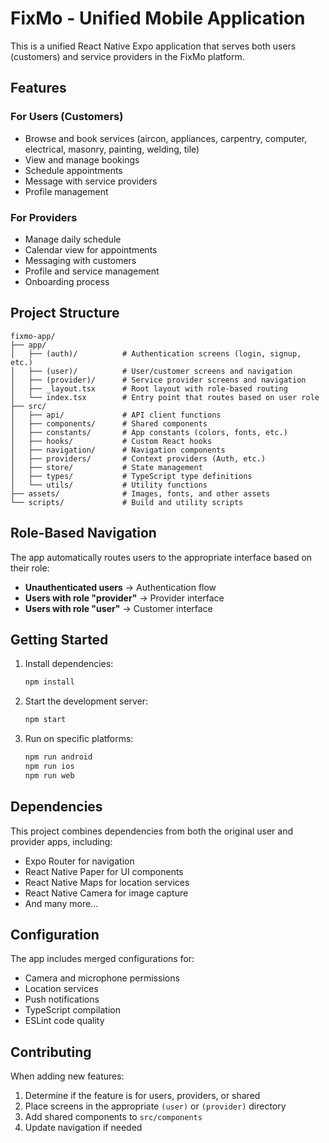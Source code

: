 # FixMo - Unified Mobile Application

This is a unified React Native Expo application that serves both users (customers) and service providers in the FixMo platform.

## Features

### For Users (Customers)
- Browse and book services (aircon, appliances, carpentry, computer, electrical, masonry, painting, welding, tile)
- View and manage bookings
- Schedule appointments
- Message with service providers
- Profile management

### For Providers
- Manage daily schedule
- Calendar view for appointments
- Messaging with customers
- Profile and service management
- Onboarding process

## Project Structure

```
fixmo-app/
├── app/
│   ├── (auth)/          # Authentication screens (login, signup, etc.)
│   ├── (user)/          # User/customer screens and navigation
│   ├── (provider)/      # Service provider screens and navigation
│   ├── _layout.tsx      # Root layout with role-based routing
│   └── index.tsx        # Entry point that routes based on user role
├── src/
│   ├── api/             # API client functions
│   ├── components/      # Shared components
│   ├── constants/       # App constants (colors, fonts, etc.)
│   ├── hooks/           # Custom React hooks
│   ├── navigation/      # Navigation components
│   ├── providers/       # Context providers (Auth, etc.)
│   ├── store/           # State management
│   ├── types/           # TypeScript type definitions
│   └── utils/           # Utility functions
├── assets/              # Images, fonts, and other assets
└── scripts/             # Build and utility scripts
```

## Role-Based Navigation

The app automatically routes users to the appropriate interface based on their role:

- **Unauthenticated users** → Authentication flow
- **Users with role "provider"** → Provider interface
- **Users with role "user"** → Customer interface

## Getting Started

1. Install dependencies:
   ```bash
   npm install
   ```

2. Start the development server:
   ```bash
   npm start
   ```

3. Run on specific platforms:
   ```bash
   npm run android
   npm run ios
   npm run web
   ```

## Dependencies

This project combines dependencies from both the original user and provider apps, including:

- Expo Router for navigation
- React Native Paper for UI components
- React Native Maps for location services
- React Native Camera for image capture
- And many more...

## Configuration

The app includes merged configurations for:
- Camera and microphone permissions
- Location services
- Push notifications
- TypeScript compilation
- ESLint code quality

## Contributing

When adding new features:
1. Determine if the feature is for users, providers, or shared
2. Place screens in the appropriate `(user)` or `(provider)` directory
3. Add shared components to `src/components`
4. Update navigation if needed
